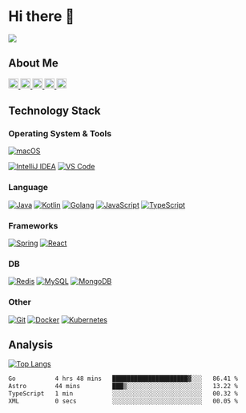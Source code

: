 # Hi there 👋

<a href="https://count.getloli.com/"><img src="https://count.getloli.com/get/@:JY8752?theme=rule34"></a>

## About Me

<p align="left">
  <!-- <a href="https://github.com/JY8752/JY8752/">
    <img src="https://komarev.com/ghpvc/?username=JY8752" alt="JY8752" />
  </a> -->
  <a href="http://twitter.com/ymnk_8752">
    <img height="20" src="https://img.shields.io/twitter/follow/ymnk_8752?label=Twitter&logo=twitter&style=flat" />
  </a>
  <!-- <a href="https://github.com/JY8752">
    <img height="20" src="https://img.shields.io/github/followers/JY8752?label=follow&logo=github&style=flat" />
  </a> -->
  <!-- <a href="https://www.reddit.com/user/yutkat">
    <img height="20" src="https://img.shields.io/reddit/user-karma/combined/yutkat?label=Reddit&logo=reddit&style=flat" />
  </a> -->
  <!-- <a href="https://stackoverflow.com/users/5720201/yutkat">
    <img height="20" src="https://img.shields.io/stackexchange/stackoverflow/r/5720201?label=StackOverflow&logo=stack-overflow&style=flat" />
  </a> -->
  <a href="https://zenn.dev/jy8752">
    <img height="20" src="https://zenn.badge.nikaera.com/s/jy8752/likes" />
  </a>
  <a href="https://zenn.dev/jy8752">
    <img height="20" src="https://zenn.badge.nikaera.com/s/jy8752/articles" />
  </a>
  <a href="http://qiita.com/JY8752">
    <img height="20" src="https://qiita-badge.apiapi.app/s/JY8752/posts.svg" />
  </a>
  <a href="http://qiita.com/JY8752">
    <img height="20" src="https://qiita-badge.apiapi.app/s/JY8752/contributions.svg" />
  </a>
</p>
  
## Technology Stack
  
### Operating System & Tools
[![macOS](https://img.shields.io/badge/macOS-292e33?style=flat-square&logo=apple&logoColor=ffffff)](https://www.apple.com/macos)

[![IntelliJ IDEA](https://img.shields.io/badge/-IntelliJ-000000?style=flat-square&logo=IntelliJIDEA)](https://www.jetbrains.com/idea/)
[![VS Code](https://img.shields.io/badge/IDE-VSCode-%23007ACC?style=flat-square&logo=Visual-studio-code)](https://code.visualstudio.com/)

### Language
[![Java](https://img.shields.io/badge/-Java-3776AB?style=flat-square)](https://www.java.com)
[![Kotlin](https://img.shields.io/badge/-Kotlin-7033FD?style=flat-square&logo=kotlin&logoColor=ffffff)](https://kotlinlang.org/)
[![Golang](https://img.shields.io/badge/-Golang-00ADD8?style=flat-square&logo=go&logoColor=ffffff)](https://golang.org/)
[![JavaScript](https://img.shields.io/badge/-JavaScript-%23F7DF1C?style=flat-square&logo=javascript&logoColor=000000&labelColor=%23F7DF1C&color=%23FFCE5A)](https://www.javascript.com/)
[![TypeScript](https://img.shields.io/badge/-TypeScript-00ADD8?style=flat-square&logo=typescript&logoColor=ffffff)](https://www.typescriptlang.org/)
<!-- [![Solidity](https://img.shields.io/badge/-Solidity-3776AB?style=flat-square&logo=solidity&logoColor=ffffff)](https://docs.soliditylang.org/en/v0.8.17/) -->

### Frameworks
[![Spring](https://img.shields.io/badge/-Spring-6DB33F?style=flat-square&logo=Spring&logoColor=ffffff)](https://spring.io/)
[![React](https://img.shields.io/badge/-React-61DAFB?style=flat-square&logo=React&logoColor=ffffff)](https://reactjs.org/)

### DB
[![Redis](https://img.shields.io/badge/-Redis-DC382D?style=flat-square&logo=Redis&logoColor=ffffff)](https://redis.io/)
[![MySQL](https://img.shields.io/badge/-MySQL-4479A1?style=flat-square&logo=MySQL&logoColor=ffffff)](https://www.mysql.com/)
[![MongoDB](https://img.shields.io/badge/-MongoDB-47A248?style=flat-square&logo=MongoDB&logoColor=ffffff)](https://www.mongodb.com/)

### Other
[![Git](https://img.shields.io/badge/-Git-%23F05032?style=flat-square&logo=git&logoColor=%23ffffff)](https://git-scm.com/)
[![Docker](https://img.shields.io/badge/-Docker-2496ED?style=flat-square&logo=docker&logoColor=ffffff)](https://www.docker.com/)
[![Kubernetes](https://img.shields.io/badge/-Kubernetes-326CE5?style=flat-square&logo=Kubernetes&logoColor=ffffff)](https://kubernetes.io/)

## Analysis

[![Top Langs](https://github-readme-stats.vercel.app/api/top-langs/?username=JY8752&theme=vue-dark&show_icons=true)](https://github.com/JY8752/github-readme-stats)


<!--START_SECTION:waka-->

```txt
Go           4 hrs 48 mins   █████████████████████▓░░░   86.41 %
Astro        44 mins         ███▒░░░░░░░░░░░░░░░░░░░░░   13.22 %
TypeScript   1 min           ░░░░░░░░░░░░░░░░░░░░░░░░░   00.32 %
XML          0 secs          ░░░░░░░░░░░░░░░░░░░░░░░░░   00.05 %
```

<!--END_SECTION:waka-->

<!--
**JY8752/JY8752** is a ✨ _special_ ✨ repository because its `README.md` (this file) appears on your GitHub profile.

Here are some ideas to get you started:

- 🔭 I’m currently working on ...
- 🌱 I’m currently learning ...
- 👯 I’m looking to collaborate on ...
- 🤔 I’m looking for help with ...
- 💬 Ask me about ...
- 📫 How to reach me: ...
- 😄 Pronouns: ...
- ⚡ Fun fact: ...
-->
